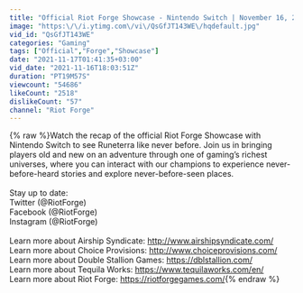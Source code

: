```yaml
---
title: "Official Riot Forge Showcase - Nintendo Switch | November 16, 2021"
image: "https:\/\/i.ytimg.com\/vi\/QsGfJT143WE\/hqdefault.jpg"
vid_id: "QsGfJT143WE"
categories: "Gaming"
tags: ["Official","Forge","Showcase"]
date: "2021-11-17T01:41:35+03:00"
vid_date: "2021-11-16T18:03:51Z"
duration: "PT19M57S"
viewcount: "54686"
likeCount: "2518"
dislikeCount: "57"
channel: "Riot Forge"
---
```

{% raw %}Watch the recap of the official Riot Forge Showcase with Nintendo Switch to see Runeterra like never before. Join us in bringing players old and new on an adventure through one of gaming’s richest universes, where you can interact with our champions to experience never-before-heard stories and explore never-before-seen places.<br /><br />Stay up to date:<br />Twitter (@RiotForge)<br />Facebook (@RiotForge)<br />Instagram (@RiotForge)<br /><br />Learn more about Airship Syndicate: <a rel="nofollow" target="blank" href="http://www.airshipsyndicate.com/">http://www.airshipsyndicate.com/</a> <br />Learn more about Choice Provisions: <a rel="nofollow" target="blank" href="http://www.choiceprovisions.com/">http://www.choiceprovisions.com/</a><br />Learn more about Double Stallion Games: <a rel="nofollow" target="blank" href="https://dblstallion.com/">https://dblstallion.com/</a> <br />Learn more about Tequila Works: <a rel="nofollow" target="blank" href="https://www.tequilaworks.com/en/">https://www.tequilaworks.com/en/</a> <br />Learn more about Riot Forge: <a rel="nofollow" target="blank" href="https://riotforgegames.com/">https://riotforgegames.com/</a>{% endraw %}
